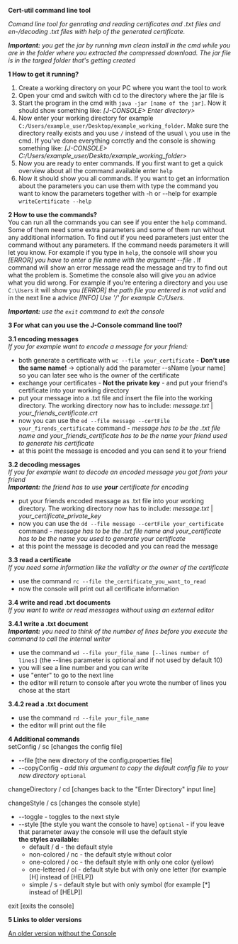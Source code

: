 [](url)**Cert-util command line tool**

*Comand line tool for genrating and reading certificates and .txt files and en-/decoding .txt files with help of the generated certificate.*

_**Important:** you get the jar by running mvn clean install in the cmd while you are in the folder where you extracted the compressed download. The jar file is in the targed folder that's getting created_

**1 How to get it running?**   
1. Create a working directory on your PC where you want the tool to work
2. Open your cmd and switch with cd to the directory where the jar file is
3. Start the program in the cmd with `java -jar [name of the jar]`.
Now it should show something like: *[J-CONSOLE> Enter directory>*
4. Now enter your working directory for example `C:/Users/example_user/Desktop/example_working_folder`. Make sure the directory really exists and you use `/` instead of the usual `\` you use in the cmd. If you've done everything corrctly and the console is showing
something like: *[J-CONSOLE> C:/Users/example_user/Deskto/example_working_folder>*
5. Now you are ready to enter commands. If you first want to get a quick overview about all the command available enter `help`
6. Now it should show you all commands. If you want to get an information about the parameters you can use them with type the command you want to know the parameters together with -h or --help for example `writeCertificate --help`

**2 How to use the commands?**   
You can run all the commands you can see if you enter the `help` command. Some of them need some extra parameters and some of them run without any additional information. To find out if you need parameters just enter the command without any parameters. If the command
needs parameters it will let you know. For example if you type in `help`, the console will show you *[ERROR] you have to enter a file name with the argument --file <filename>*. If command will show an error message read the message and try to find out what the problem
is. Sometime the console also will give you an advice what you did wrong. For example if you're entering a directory and you use `C:\Users` it will show you *[ERROR] the path file you entered is not valid* and in the next line a advice *[INFO] Use '/' for example C:/Users*.

_**Important:** use the `exit` command to exit the console_

**3 For what can you use the J-Console command line tool?**

**3.1 encoding messages**   
*If you for example want to encode a message for your friend:*
* both generate a certificate with `wc --file your_certificate` - **Don't use the same name!** -> optionally add the parameter --sName [your name] so you can later see who is the owner of the certificate
* exchange your certificates - **Not the private key** - and put your friend's certificate into your working directory
* put your message into a .txt file and insert the file into the working directory. The working directory now has to include: *message.txt* | *your_friends_certificate.crt*
* now you can use the `ed --file message --certFile your_firends_certificate` command - *message has to be the .txt file name and your_friends_certificate has to be the name your friend used to generate his certificate*
* at this point the message is encoded and you can send it to your friend

**3.2 decoding messages**   
*If you for example want to decode an encoded message you got from your friend*  
_**Important:** the friend has to use **your** certificate for encoding_
* put your friends encoded message as .txt file into your working directory. The working directory now has to include: *message.txt*  | *your_certificate_private_key*
* now you can use the `dd --file message --certFile your_certificate` command - *message has to be the .txt file name and your_certificate has to be the name you used to generate your certificate*
* at this point the message is decoded and you can read the message

**3.3 read a certificate**   
*If you need some information like the validity or the owner of the certificate*
* use the command `rc --file the_certificate_you_want_to_read`
* now the console will print out all certificate information

**3.4 write and read .txt documents**   
*If you want to write or read messages without using an external editor*

**3.4.1 write a .txt document**   
_**Important:** you need to think of the number of lines before you execute the command to call the internal writer_
* use the command `wd --file your_file_name [--lines number of lines]` (the --lines parameter is optional and if not used by default 10)
* you will see a line number and you can write
* use "enter" to go to the next line
* the editor will return to console after you wrote the number of lines you chose at the start

**3.4.2 read a .txt document**   
* use the command `rd --file your_file_name`
* the editor will print out the file

**4 Additional commands**   
setConfig  / sc [changes the config file]
* --file [the new directory of the config.properties file]
* --copyConfig - *add this argument to copy the default config file to your new directory* `optional`

changeDirectory / cd [changes back to the "Enter Directory" input line]

changeStyle / cs [changes the console style]
* --toggle - toggles to the next style
* --style [the style you want the console to have] `optional` - if you leave that parameter away the console will use the default style    
**the styles available:**
    * default / d - the default style
    * non-colored / nc - the default style without color
    * one-colored / oc - the default style with only one color (yellow)
    * one-lettered / ol - default style but with only one letter (for example [H] instead of [HELP])
    * simple / s - default style but with only symbol (for example [*] instead of [HELP])

exit [exits the console]

**5 Links to older versions**

[An older version without the Console](../withoutConsole)